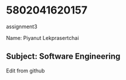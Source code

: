 # 5802041620157
assignment3

Name: Piyanut Lekprasertchai

## Subject: Software Engineering

Edit from github

